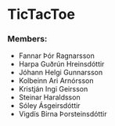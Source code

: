 # TicTacToe

### Members:
- Fannar Þór Ragnarsson
- Harpa Guðrún Hreinsdóttir
- Jóhann Helgi Gunnarsson
- Kolbeinn Ari Arnórsson
- Kristján Ingi Geirsson
- Steinar Haraldsson
- Sóley Ásgeirsdóttir
- Vigdís Birna Þorsteinsdóttir
